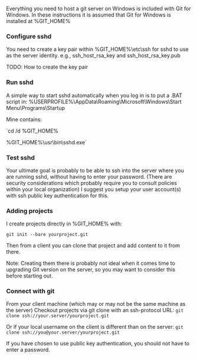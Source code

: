 Everything you need to host a git server on Windows is included with Git for Windows.
In these instructions it is assumed that Git for Windows is installed at %GIT_HOME%

### Configure sshd
You need to create a key pair within %GIT_HOME%\etc\ssh for sshd to use as the server identity.
e.g., ssh_host_rsa_key and ssh_host_rsa_key.pub

TODO: How to create the key pair

### Run sshd
A simple way to start sshd automatically when you log in is to put a .BAT script in:
%USERPROFILE%\AppData\Roaming\Microsoft\Windows\Start Menu\Programs\Startup

Mine contains:

`cd /d %GIT_HOME%

%GIT_HOME%\usr\bin\sshd.exe`

### Test sshd
Your ultimate goal is probably to be able to ssh into the server where you are running sshd, without having to enter your password. (There are security considerations which probably require you to consult policies within your local organization) I suggest you setup your user account(s) with ssh public key authentication for this.

### Adding projects 
I create projects directly in %GIT_HOME% with:

`git init --bare yourproject.git`

Then from a client you can clone that project and add content to it from there.

Note: Creating them there is probably not ideal when it comes time to upgrading Git version on the server, so you may want to consider this before starting out.

### Connect with git
From your client machine (which may or may not be the same machine as the server)
Checkout projects via git clone with an ssh-protocol URL:
`git clone ssh://your.server/yourproject.git`

Or if your local username on the client is different than on the server:
`git clone ssh://you@your.server/yourproject.git`

If you have chosen to use public key authentication, you should not have to enter a password.
